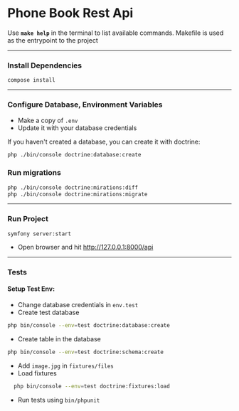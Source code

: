 # Phone Book Rest Api

Use **`make help`** in the terminal to list available commands. Makefile is used as the entrypoint to the project

---

### Install Dependencies

`compose install`

---

### Configure Database, Environment Variables

- Make a copy of `.env` 
- Update it with your database credentials

If you haven't created a database, you can create it with doctrine:

```bash
php ./bin/console doctrine:database:create
```
### Run migrations
```bash
php ./bin/console doctrine:mirations:diff
php ./bin/console doctrine:mirations:migrate
```

---

### Run Project

`symfony server:start`
- Open browser and hit http://127.0.0.1:8000/api

---

### Tests

#### Setup Test Env:
- Change database credentials in `env.test`
- Create test database 
```bash
php bin/console --env=test doctrine:database:create
```
- Create table in the database
```bash
php bin/console --env=test doctrine:schema:create
```
- Add `image.jpg` in `fixtures/files`
- Load fixtures
```bash
  php bin/console --env=test doctrine:fixtures:load
```
- Run tests using `bin/phpunit`


